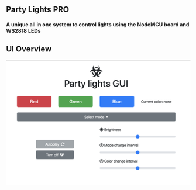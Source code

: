 ## Party Lights PRO

#### A unique all in one system to control lights using the NodeMCU board and WS2818 LEDs

## UI Overview

![](assets/screenshot.png)